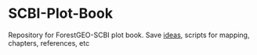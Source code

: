 # SCBI-Plot-Book
Repository for ForestGEO-SCBI plot book. 
Save [ideas](https://github.com/SCBI-ForestGEO/SCBI-Plot-Book/blob/master/ideas.md), scripts for mapping, chapters, references, etc

